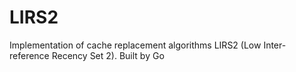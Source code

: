 # LIRS2
Implementation of cache replacement algorithms LIRS2 (Low Inter-reference Recency Set 2). Built by Go
